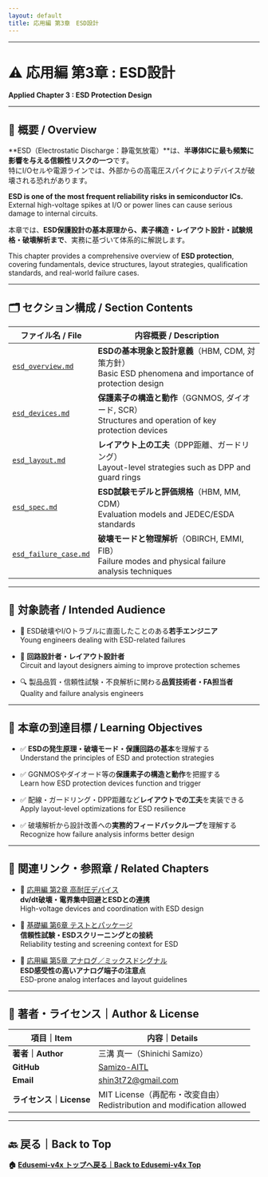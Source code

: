 ```yaml
---
layout: default
title: 応用編 第3章　ESD設計
---
```


---

# ⚠️ 応用編 第3章 : ESD設計 
**Applied Chapter 3 : ESD Protection Design**

---

## 📘 概要 / Overview

**ESD（Electrostatic Discharge：静電気放電）**は、**半導体ICに最も頻繁に影響を与える信頼性リスクの一つ**です。  
特にI/Oセルや電源ラインでは、外部からの高電圧スパイクによりデバイスが破壊される恐れがあります。

**ESD is one of the most frequent reliability risks in semiconductor ICs.**  
External high-voltage spikes at I/O or power lines can cause serious damage to internal circuits.

本章では、**ESD保護設計の基本原理から、素子構造・レイアウト設計・試験規格・破壊解析まで**、実務に基づいて体系的に解説します。

This chapter provides a comprehensive overview of **ESD protection**, covering fundamentals, device structures, layout strategies, qualification standards, and real-world failure cases.

---

## 🗂️ セクション構成 / Section Contents

| ファイル名 / File | 内容概要 / Description |
|------------------|-------------------------|
| [`esd_overview.md`](./esd_overview.md) | **ESDの基本現象と設計意義**（HBM, CDM, 対策方針）<br>Basic ESD phenomena and importance of protection design |
| [`esd_devices.md`](./esd_devices.md) | **保護素子の構造と動作**（GGNMOS, ダイオード, SCR）<br>Structures and operation of key protection devices |
| [`esd_layout.md`](./esd_layout.md) | **レイアウト上の工夫**（DPP距離、ガードリング）<br>Layout-level strategies such as DPP and guard rings |
| [`esd_spec.md`](./esd_spec.md) | **ESD試験モデルと評価規格**（HBM, MM, CDM）<br>Evaluation models and JEDEC/ESDA standards |
| [`esd_failure_case.md`](./esd_failure_case.md) | **破壊モードと物理解析**（OBIRCH, EMMI, FIB）<br>Failure modes and physical failure analysis techniques |

---

## 🎯 対象読者 / Intended Audience

- 🔧 ESD破壊やI/Oトラブルに直面したことのある**若手エンジニア**  
  Young engineers dealing with ESD-related failures

- 🧠 **回路設計者・レイアウト設計者**  
  Circuit and layout designers aiming to improve protection schemes

- 🔍 製品品質・信頼性試験・不良解析に関わる**品質技術者・FA担当者**  
  Quality and failure analysis engineers

---

## 🧩 本章の到達目標 / Learning Objectives

- ✅ **ESDの発生原理・破壊モード・保護回路の基本**を理解する  
  Understand the principles of ESD and protection strategies

- ✅ GGNMOSやダイオード等の**保護素子の構造と動作**を把握する  
  Learn how ESD protection devices function and trigger

- ✅ 配線・ガードリング・DPP距離など**レイアウトでの工夫**を実装できる  
  Apply layout-level optimizations for ESD resilience

- ✅ 破壊解析から設計改善への**実務的フィードバックループ**を理解する  
  Recognize how failure analysis informs better design

---

## 🔗 関連リンク・参照章 / Related Chapters

- 📘 [応用編 第2章 高耐圧デバイス](../d_chapter2_high_voltage_devices/README.md)  
  **dv/dt破壊・電界集中回避とESDとの連携**  
  High-voltage devices and coordination with ESD design

- 🧪 [基礎編 第6章 テストとパッケージ](../chapter6_test_and_package/README.md)  
  **信頼性試験・ESDスクリーニングとの接続**  
  Reliability testing and screening context for ESD

- 🔧 [応用編 第5章 アナログ／ミックスドシグナル](../d_chapter5_analog_mixed_signal/README.md)  
  **ESD感受性の高いアナログ端子の注意点**  
  ESD-prone analog interfaces and layout guidelines

---

## 👤 著者・ライセンス｜Author & License

| 項目｜Item | 内容｜Details |
|------------|----------------------------|
| **著者｜Author** | 三溝 真一（Shinichi Samizo） |
| **GitHub** | [Samizo-AITL](https://github.com/Samizo-AITL) |
| **Email** | [shin3t72@gmail.com](mailto:shin3t72@gmail.com) |
| **ライセンス｜License** | MIT License（再配布・改変自由）<br>Redistribution and modification allowed |

---

## 🔙 戻る｜Back to Top
**🏠 [Edusemi-v4x トップへ戻る｜Back to Edusemi-v4x Top](../README.md)**
